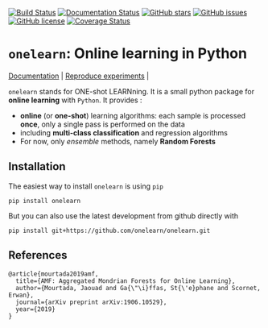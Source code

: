 
[![Build Status](https://travis-ci.com/onelearn/onelearn.svg?branch=master)](https://travis-ci.com/onelearn/onelearn)
[![Documentation Status](https://readthedocs.org/projects/onelearn/badge/?version=latest)](https://onelearn.readthedocs.io/en/latest/?badge=latest)
[![GitHub stars](https://img.shields.io/github/stars/onelearn/onelearn)](https://github.com/onelearn/onelearn/stargazers)
[![GitHub issues](https://img.shields.io/github/issues/onelearn/onelearn)](https://github.com/onelearn/onelearn/issues)
[![GitHub license](https://img.shields.io/github/license/onelearn/onelearn)](https://github.com/onelearn/onelearn/blob/master/LICENSE)
[![Coverage Status](https://coveralls.io/repos/github/onelearn/onelearn/badge.svg?branch=master)](https://coveralls.io/github/onelearn/onelearn?branch=master)
	
# `onelearn`: Online learning in Python

[Documentation](https://onelearn.readthedocs.io) | [Reproduce experiments](https://onelearn.readthedocs.io/en/latest/experiments.html) |

`onelearn` stands for ONE-shot LEARNning. It is a small python package for **online learning** with ``Python``.
It provides :

- **online** (or **one-shot**) learning algorithms: each sample is processed **once**, only a 
  single pass is performed on the data
- including **multi-class classification** and regression algorithms
- For now, only *ensemble* methods, namely **Random Forests**


## Installation

The easiest way to install ``onelearn`` is using ``pip``

    pip install onelearn


But you can also use the latest development from github directly with

    pip install git+https://github.com/onelearn/onelearn.git

## References

    @article{mourtada2019amf,
      title={AMF: Aggregated Mondrian Forests for Online Learning},
      author={Mourtada, Jaouad and Ga{\"\i}ffas, St{\'e}phane and Scornet, Erwan},
      journal={arXiv preprint arXiv:1906.10529},
      year={2019}
    }
 